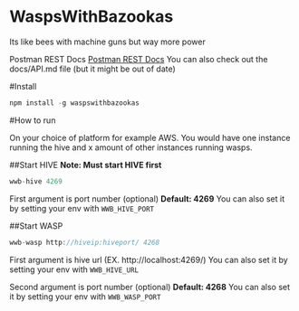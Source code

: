 # WaspsWithBazookas
Its like bees with machine guns but way more power

Postman REST Docs
[Postman REST Docs](https://documenter.getpostman.com/view/7072151/S1TR4zsf)
You can also check out the docs/API.md file (but it might be out of date)

#Install

```javascript
npm install -g waspswithbazookas
```

#How to run

On your choice of platform for example AWS. You would have one instance running the hive and x amount of other instances running wasps.

##Start HIVE
**Note: Must start HIVE first**

```javascript
wwb-hive 4269
```
First argument is port number (optional) **Default: 4269**
You can also set it by setting your env with ``WWB_HIVE_PORT``

##Start WASP
```javascript
wwb-wasp http://hiveip:hiveport/ 4268
```
First argument is hive url (EX. http://localhost:4269/)
You can also set it by setting your env with ``WWB_HIVE_URL``

Second argument is port number (optional) **Default: 4268**
You can also set it by setting your env with ``WWB_WASP_PORT``
